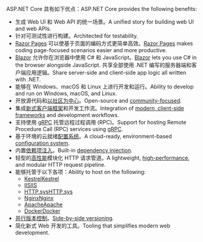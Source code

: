 <span data-ttu-id="5cf3b-101">ASP.NET Core 具有如下优点：</span><span class="sxs-lookup"><span data-stu-id="5cf3b-101">ASP.NET Core provides the following benefits:</span></span>

* <span data-ttu-id="5cf3b-102">生成 Web UI 和 Web API 的统一场景。</span><span class="sxs-lookup"><span data-stu-id="5cf3b-102">A unified story for building web UI and web APIs.</span></span>
* <span data-ttu-id="5cf3b-103">针对可测试性进行构建。</span><span class="sxs-lookup"><span data-stu-id="5cf3b-103">Architected for testability.</span></span>
* <span data-ttu-id="5cf3b-104">[Razor Pages](xref:razor-pages/index) 可以使基于页面的编码方式更简单高效。</span><span class="sxs-lookup"><span data-stu-id="5cf3b-104">[Razor Pages](xref:razor-pages/index) makes coding page-focused scenarios easier and more productive.</span></span>
* <span data-ttu-id="5cf3b-105">[Blazor](xref:blazor/index) 允许你在浏览器中使用 C# 和 JavaScript。</span><span class="sxs-lookup"><span data-stu-id="5cf3b-105">[Blazor](xref:blazor/index) lets you use C# in the browser alongside JavaScript.</span></span> <span data-ttu-id="5cf3b-106">共享全部使用 .NET 编写的服务器端和客户端应用逻辑。</span><span class="sxs-lookup"><span data-stu-id="5cf3b-106">Share server-side and client-side app logic all written with .NET.</span></span>
* <span data-ttu-id="5cf3b-107">能够在 Windows、macOS 和 Linux 上进行开发和运行。</span><span class="sxs-lookup"><span data-stu-id="5cf3b-107">Ability to develop and run on Windows, macOS, and Linux.</span></span>
* <span data-ttu-id="5cf3b-108">开放源代码和[以社区为中心](https://live.asp.net/)。</span><span class="sxs-lookup"><span data-stu-id="5cf3b-108">Open-source and [community-focused](https://live.asp.net/).</span></span>
* <span data-ttu-id="5cf3b-109">集成[新式客户端框架](xref:blazor/index)和开发工作流。</span><span class="sxs-lookup"><span data-stu-id="5cf3b-109">Integration of [modern, client-side frameworks](xref:blazor/index) and development workflows.</span></span>
* <span data-ttu-id="5cf3b-110">支持使用 [gRPC](xref:grpc/index) 托管远程过程调用 (RPC)。</span><span class="sxs-lookup"><span data-stu-id="5cf3b-110">Support for hosting Remote Procedure Call (RPC) services using [gRPC](xref:grpc/index).</span></span>
* <span data-ttu-id="5cf3b-111">基于环境的云就绪[配置系统](xref:fundamentals/configuration/index)。</span><span class="sxs-lookup"><span data-stu-id="5cf3b-111">A cloud-ready, environment-based [configuration system](xref:fundamentals/configuration/index).</span></span>
* <span data-ttu-id="5cf3b-112">内置[依赖项注入](xref:fundamentals/dependency-injection)。</span><span class="sxs-lookup"><span data-stu-id="5cf3b-112">Built-in [dependency injection](xref:fundamentals/dependency-injection).</span></span>
* <span data-ttu-id="5cf3b-113">轻型的[高性能](https://github.com/aspnet/benchmarks)模块化 HTTP 请求管道。</span><span class="sxs-lookup"><span data-stu-id="5cf3b-113">A lightweight, [high-performance](https://github.com/aspnet/benchmarks), and modular HTTP request pipeline.</span></span>
* <span data-ttu-id="5cf3b-114">能够托管于以下各项：</span><span class="sxs-lookup"><span data-stu-id="5cf3b-114">Ability to host on the following:</span></span>
  * [<span data-ttu-id="5cf3b-115">Kestrel</span><span class="sxs-lookup"><span data-stu-id="5cf3b-115">Kestrel</span></span>](xref:fundamentals/servers/kestrel)
  * [<span data-ttu-id="5cf3b-116">IIS</span><span class="sxs-lookup"><span data-stu-id="5cf3b-116">IIS</span></span>](xref:host-and-deploy/iis/index)
  * [<span data-ttu-id="5cf3b-117">HTTP.sys</span><span class="sxs-lookup"><span data-stu-id="5cf3b-117">HTTP.sys</span></span>](xref:fundamentals/servers/httpsys)
  * [<span data-ttu-id="5cf3b-118">Nginx</span><span class="sxs-lookup"><span data-stu-id="5cf3b-118">Nginx</span></span>](xref:host-and-deploy/linux-nginx)
  * [<span data-ttu-id="5cf3b-119">Apache</span><span class="sxs-lookup"><span data-stu-id="5cf3b-119">Apache</span></span>](xref:host-and-deploy/linux-apache)
  * [<span data-ttu-id="5cf3b-120">Docker</span><span class="sxs-lookup"><span data-stu-id="5cf3b-120">Docker</span></span>](xref:host-and-deploy/docker/index)
* <span data-ttu-id="5cf3b-121">[并行版本控制](/dotnet/standard/choosing-core-framework-server#a-need-for-side-by-side-of-net-versions-per-application-level)。</span><span class="sxs-lookup"><span data-stu-id="5cf3b-121">[Side-by-side versioning](/dotnet/standard/choosing-core-framework-server#a-need-for-side-by-side-of-net-versions-per-application-level).</span></span>
* <span data-ttu-id="5cf3b-122">简化新式 Web 开发的工具。</span><span class="sxs-lookup"><span data-stu-id="5cf3b-122">Tooling that simplifies modern web development.</span></span>
